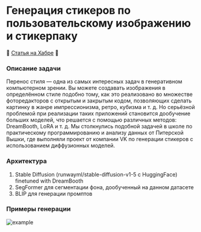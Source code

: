 # Генерация стикеров по пользовательскому изображению и стикерпаку

🚀 [Статья на Хабре](https://habr.com/ru/companies/vk/articles/749136/) 🚀

### Описание задачи
Перенос стиля — одна из самых интересных задач в генеративном компьютерном зрении. Вы можете создавать изображения в определённом стиле подобно тому, как это реализовано во множестве фоторедакторов с открытым и закрытым кодом, позволяющих сделать картинку в жанре импрессионизма, ретро, кубизма и т. д. Но серьёзной проблемой при реализации таких приложений становится дообучение больших моделей, что решается с помощью различных методов: DreamBooth, LoRA и т. д. Мы столкнулись подобной задачей в школе по практическому программированию и анализу данных от Питерской Вышки, где выполняли проект от компании VK по генерации стикеров с использованием диффузионных моделей.

### Архитектура
1. Stable Diffusion (runwayml/stable-diffusion-v1-5 с HuggingFace) finetuned with DreamBooth
2. SegFormer для сегментации фона, дообученный на данном датасете
3. BLIP для генерации промптов

### Примеры генерации
![example](https://github.com/misshimichka/HSE-VK-2023/assets/92110572/acf1f96d-6a6e-47b3-9764-af4aac89c659)
